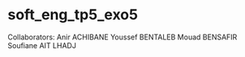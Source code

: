 # soft_eng_tp5_exo5
Collaborators:
Anir ACHIBANE
Youssef BENTALEB
Mouad BENSAFIR
Soufiane AIT LHADJ
